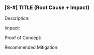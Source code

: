 ### [S-#] TITLE (Root Cause + Impact)

Description:

Impact:

Proof of Concept:

Recommended Mitigation: